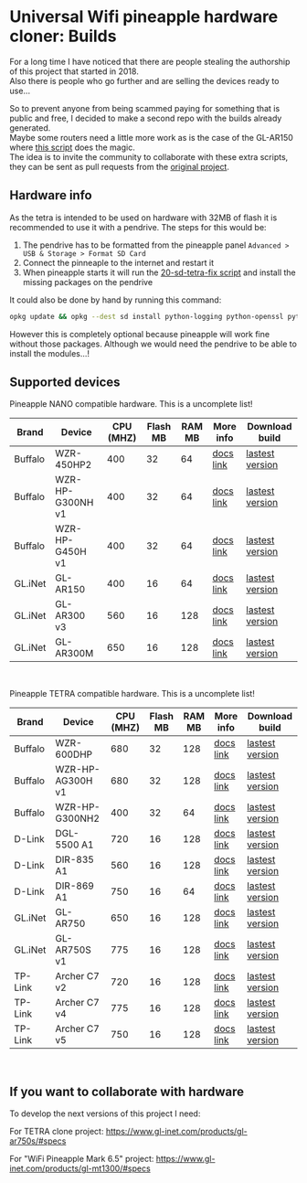 # Universal Wifi pineapple hardware cloner: Builds

For a long time I have noticed that there are people stealing the authorship of this project that started in 2018.<br>
Also there is people who go further and are selling the devices ready to use...<br>

So to prevent anyone from being scammed paying for something that is public and free, I decided to make a second repo with the builds already generated.<br>
Maybe some routers need a little more work as is the case of the GL-AR150 where [this script](https://github.com/xchwarze/wifi-pineapple-cloner/blob/master/fixs/nano/02-network-ar150-fix) does the magic.<br>
The idea is to invite the community to collaborate with these extra scripts, they can be sent as pull requests from the [original project](https://github.com/xchwarze/wifi-pineapple-cloner).


## Hardware info

As the tetra is intended to be used on hardware with 32MB of flash it is recommended to use it with a pendrive.
The steps for this would be:
1. The pendrive has to be formatted from the pineapple panel `Advanced > USB & Storage > Format SD Card`
2. Connect the pinneaple to the internet and restart it
3. When pineapple starts it will run the [20-sd-tetra-fix script](https://github.com/xchwarze/wifi-pineapple-cloner/blob/master/fixs/tetra/20-sd-tetra-fix) and install the missing packages on the pendrive


It could also be done by hand by running this command:
```bash
opkg update && opkg --dest sd install python-logging python-openssl python-sqlite3 python-codecs && python -m compileall
```

However this is completely optional because pineapple will work fine without those packages.
Although we would need the pendrive to be able to install the modules...!


## Supported devices

Pineapple NANO compatible hardware.
This is a uncomplete list!

Brand       | Device         | CPU (MHZ)         | Flash MB| RAM MB | More info | Download build |
-------------|-------------| -----------| -----------| -----------| -----------| -----------|
Buffalo  | WZR-450HP2 | 400 | 32 | 64 | [docs link](https://openwrt.org/toh/buffalo/wzr-450hp2) | [lastest version](https://github.com/xchwarze/wifi-pineapple-cloner-builds/blob/main/nano-releases/wzr-450hp2-nano-sysupgrade.bin)
Buffalo  | WZR-HP-G300NH v1 | 400 | 32 | 64 | [docs link](https://openwrt.org/toh/hwdata/buffalo/buffalo_wzr-hp-g300nh_v1) | [lastest version](https://github.com/xchwarze/wifi-pineapple-cloner-builds/blob/main/nano-releases/wzr-hp-g300nh-nano-sysupgrade.bin)
Buffalo  | WZR-HP-G450H v1 | 400 | 32 | 64 | [docs link](https://openwrt.org/toh/hwdata/buffalo/buffalo_wzr-hp-g450h_v1) | [lastest version](https://github.com/xchwarze/wifi-pineapple-cloner-builds/blob/main/nano-releases/wzr-hp-g450h-nano-sysupgrade.bin)
GL.iNet  | GL-AR150 | 400 | 16 | 64 | [docs link](https://openwrt.org/toh/hwdata/gl.inet/gl.inet_gl-ar150) | [lastest version](https://github.com/xchwarze/wifi-pineapple-cloner-builds/blob/main/nano-releases/gl-ar150-nano-sysupgrade.bin)
GL.iNet  | GL-AR300 v3 | 560 | 16 | 128 | [docs link](https://openwrt.org/toh/hwdata/gl.inet/gl.inet_gl-ar300) | [lastest version](https://github.com/xchwarze/wifi-pineapple-cloner-builds/blob/main/nano-releases/gl-ar300-nano-sysupgrade.bin)
GL.iNet  | GL-AR300M | 650 | 16 | 128 | [docs link](https://openwrt.org/toh/gl.inet/gl-ar300m) | [lastest version](https://github.com/xchwarze/wifi-pineapple-cloner-builds/blob/main/nano-releases/gl-ar300m-nano-sysupgrade.bin)
<br>


Pineapple TETRA compatible hardware.
This is a uncomplete list!

Brand       | Device         | CPU (MHZ)         | Flash MB| RAM MB | More info | Download build |
-------------|-------------| -----------| -----------| -----------| -----------| -----------|
Buffalo  | WZR-600DHP | 680 | 32 | 128 | [docs link](https://openwrt.org/toh/hwdata/buffalo/buffalo_wzr-600dhp) | [lastest version](https://github.com/xchwarze/wifi-pineapple-cloner-builds/blob/main/tetra-releases/wzr-600dhp-tetra-sysupgrade.bin)
Buffalo  | WZR-HP-AG300H v1 | 680 | 32 | 128 | [docs link](https://openwrt.org/toh/hwdata/buffalo/buffalo_wzr-hp-ag300h_v1) | [lastest version](https://github.com/xchwarze/wifi-pineapple-cloner-builds/blob/main/tetra-releases/wzr-hp-ag300h-tetra-sysupgrade.bin)
Buffalo  | WZR-HP-G300NH2 | 400 | 32 | 64 | [docs link](https://openwrt.org/toh/hwdata/buffalo/buffalo_wzr-hp-g300nh2_v2) | [lastest version](https://github.com/xchwarze/wifi-pineapple-cloner-builds/blob/main/tetra-releases/wzr-hp-g300nh2-tetra-sysupgrade.bin)
D-Link   | DGL-5500 A1 | 720 | 16 | 128 | [docs link](https://openwrt.org/toh/hwdata/d-link/d-link_dgl-5500_a1) | [lastest version](https://github.com/xchwarze/wifi-pineapple-cloner-builds/blob/main/tetra-releases/dgl-5500-a1-tetra-sysupgrade.bin)
D-Link   | DIR-835 A1 | 560 | 16 | 128 | [docs link](https://openwrt.org/toh/d-link/dir-835_a1) | [lastest version](https://github.com/xchwarze/wifi-pineapple-cloner-builds/blob/main/tetra-releases/dir-835-a1-tetra-sysupgrade.bin)
D-Link   | DIR-869 A1 | 750 | 16 | 64 | [docs link](https://openwrt.org/toh/hwdata/d-link/d-link_dir-869_a1) | [lastest version](https://github.com/xchwarze/wifi-pineapple-cloner-builds/blob/main/tetra-releases/dir-869-a1-tetra-sysupgrade.bin)
GL.iNet  | GL-AR750 | 650 | 16 | 128 | [docs link](https://openwrt.org/toh/hwdata/gl.inet/gl.inet_gl-ar750) | [lastest version](https://github.com/xchwarze/wifi-pineapple-cloner-builds/blob/main/tetra-releases/gl-ar750-tetra-sysupgrade.bin)
GL.iNet  | GL-AR750S v1 | 775 | 16 | 128 | [docs link](https://openwrt.org/toh/hwdata/gl.inet/gl.inet_gl-ar750s) | [lastest version](https://github.com/xchwarze/wifi-pineapple-cloner-builds/blob/main/tetra-releases/gl-ar750s-tetra-sysupgrade.bin)
TP-Link  | Archer C7 v2 | 720 | 16 | 128 | [docs link](https://openwrt.org/toh/hwdata/tp-link/tp-link_archer_c7_ac1750_v2.0) | [lastest version](https://github.com/xchwarze/wifi-pineapple-cloner-builds/blob/main/tetra-releases/archer-c7-v2-tetra-sysupgrade.bin)
TP-Link  | Archer C7 v4 | 775 | 16 | 128 | [docs link](https://openwrt.org/toh/hwdata/tp-link/tp-link_archer_c7_v4) | [lastest version](https://github.com/xchwarze/wifi-pineapple-cloner-builds/blob/main/tetra-releases/archer-c7-v4-tetra-sysupgrade.bin)
TP-Link  | Archer C7 v5 | 750 | 16 | 128 | [docs link](https://openwrt.org/toh/hwdata/tp-link/tp-link_archer_c7_v5) | [lastest version](https://github.com/xchwarze/wifi-pineapple-cloner-builds/blob/main/tetra-releases/archer-c7-v5-tetra-sysupgrade.bin)
<br>


## If you want to collaborate with hardware 
To develop the next versions of this project I need:

For TETRA clone project:
https://www.gl-inet.com/products/gl-ar750s/#specs

For "WiFi Pineapple Mark 6.5" project:
https://www.gl-inet.com/products/gl-mt1300/#specs

